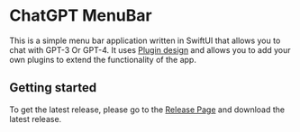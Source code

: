 #  ChatGPT MenuBar

This is a simple menu bar application written in SwiftUI that allows you to chat with GPT-3 Or GPT-4. It uses [Plugin design](./packages) and allows you to add your own plugins to extend the functionality of the app.

## Getting started

To get the latest release, please go to the [Release Page](https://github.com/sirily11/ChatGPT-MenuBar/releases) and download the latest release.





